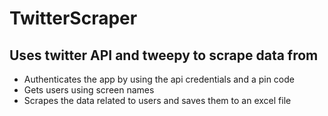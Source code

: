 # TwitterScraper
## Uses twitter API and tweepy to scrape data from 

* Authenticates the app by using the api credentials and a pin code
* Gets users using screen names 
* Scrapes the data related to users and saves them to an excel file

